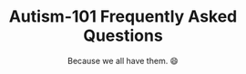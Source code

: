 ---
title: "Autism-101 Frequently Asked Questions"
subtitle: "Because we all have them. 😄"
# meta description
description: "Frequently Asked Questions"
draft: false
layout: "faq"

faq_list:
- title: "I heard that Autism is caused by vaccinations. Is that true?"
  content: 'No, it is not true. There have been many studies done to try to find a link and none have. Here is a good resource for you to [learn more](https://www.cdc.gov/vaccinesafety/concerns/autism.html)'

- title: "Do you support the use of functioning labels?"
  content: "No, you can see my viewpoint on that topic [here](/functioning-labels/)"
  
---